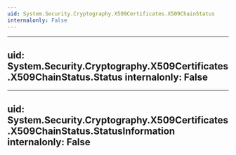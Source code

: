 ```yaml
---
uid: System.Security.Cryptography.X509Certificates.X509ChainStatus
internalonly: False
---
```


---
uid: System.Security.Cryptography.X509Certificates.X509ChainStatus.Status
internalonly: False
---

---
uid: System.Security.Cryptography.X509Certificates.X509ChainStatus.StatusInformation
internalonly: False
---
